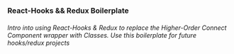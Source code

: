 ### React-Hooks && Redux Boilerplate

###### Intro into using React-Hooks & Redux to replace the Higher-Order Connect Component wrapper with Classes. Use this boilerplate for future hooks/redux projects
